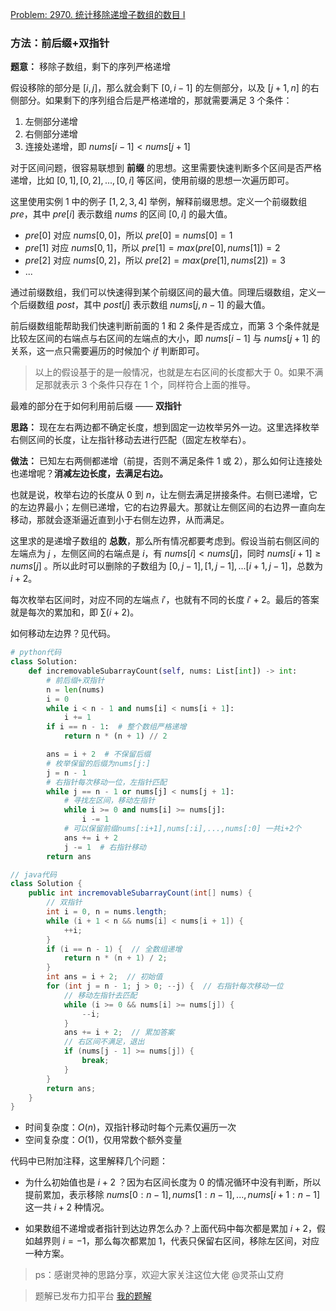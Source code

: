 [Problem: 2970. 统计移除递增子数组的数目 I](https://leetcode.cn/problems/count-the-number-of-incremovable-subarrays-i/description/)

### 方法：前后缀+双指针

**题意：** 移除子数组，剩下的序列严格递增

假设移除的部分是 $[i,j]$，那么就会剩下 $[0,i-1]$ 的左侧部分，以及 $[j+1,n]$ 的右侧部分。如果剩下的序列组合后是严格递增的，那就需要满足 $3$ 个条件：

1. 左侧部分递增
2. 右侧部分递增
3. 连接处递增，即 $nums[i-1]<nums[j+1]$

对于区间问题，很容易联想到 **前缀** 的思想。这里需要快速判断多个区间是否严格递增，比如 $[0,1],[0,2],...,[0,i]$ 等区间，使用前缀的思想一次遍历即可。

这里使用实例 $1$ 中的例子 $[1,2,3,4]$ 举例，解释前缀思想。定义一个前缀数组 $pre$，其中 $pre[i]$ 表示数组 $nums$ 的区间 $[0,i]$ 的最大值。

- $pre[0]$ 对应 $nums[0,0]$，所以 $pre[0]=nums[0]=1$
- $pre[1]$ 对应 $nums[0,1]$，所以 $pre[1]=max(pre[0],nums[1])=2$
- $pre[2]$ 对应 $nums[0,2]$，所以 $pre[2]=max(pre[1],nums[2])=3$
- ...

通过前缀数组，我们可以快速得到某个前缀区间的最大值。同理后缀数组，定义一个后缀数组 $post$，其中 $post[j]$ 表示数组 $nums[j,n-1]$ 的最大值。

前后缀数组能帮助我们快速判断前面的 $1$ 和 $2$ 条件是否成立，而第 $3$ 个条件就是比较左区间的右端点与右区间的左端点的大小，即 $nums[i-1]$ 与 $nums[j+1]$ 的关系，这一点只需要遍历的时候加个 $if$ 判断即可。

> 以上的假设基于的是一般情况，也就是左右区间的长度都大于 0。如果不满足那就表示 3 个条件只存在 1 个，同样符合上面的推导。

最难的部分在于如何利用前后缀 —— **双指针**

**思路：** 现在左右两边都不确定长度，想到固定一边枚举另外一边。这里选择枚举右侧区间的长度，让左指针移动去进行匹配（固定左枚举右）。

**做法：** 已知左右两侧都递增（前提，否则不满足条件 $1$ 或 $2$），那么如何让连接处也递增呢？**消减左边长度，去满足右边。**

也就是说，枚举右边的长度从 $0$ 到 $n$，让左侧去满足拼接条件。右侧已递增，它的左边界最小；左侧已递增，它的右边界最大。那就让左侧区间的右边界一直向左移动，那就会逐渐逼近直到小于右侧左边界，从而满足。

这里求的是递增子数组的 **总数**，那么所有情况都要考虑到。假设当前右侧区间的左端点为 $j$ ，左侧区间的右端点是 $i$，有 $nums[i]<nums[j]$，同时 $nums[i+1]\geq nums[j]$ 。所以此时可以删除的子数组为 $[0,j-1],[1,j-1],...[i+1,j-1]$，总数为 $i+2$。

每次枚举右区间时，对应不同的左端点 $i'$，也就有不同的长度 $i'+2$。最后的答案就是每次的累加和，即 $\sum (i+2)$。

如何移动左边界？见代码。

```Python
# python代码
class Solution:
    def incremovableSubarrayCount(self, nums: List[int]) -> int:
        # 前后缀+双指针
        n = len(nums)
        i = 0
        while i < n - 1 and nums[i] < nums[i + 1]:
            i += 1
        if i == n - 1:  # 整个数组严格递增
            return n * (n + 1) // 2

        ans = i + 2  # 不保留后缀
        # 枚举保留的后缀为nums[j:]
        j = n - 1
        # 右指针每次移动一位，左指针匹配
        while j == n - 1 or nums[j] < nums[j + 1]:
            # 寻找左区间，移动左指针
            while i >= 0 and nums[i] >= nums[j]:
                i -= 1
            # 可以保留前缀nums[:i+1],nums[:i],...,nums[:0] 一共i+2个
            ans += i + 2
            j -= 1  # 右指针移动
        return ans
```

```java
// java代码
class Solution {
    public int incremovableSubarrayCount(int[] nums) {
        // 双指针
        int i = 0, n = nums.length;
        while (i + 1 < n && nums[i] < nums[i + 1]) {
            ++i;
        }
        if (i == n - 1) {  // 全数组递增
            return n * (n + 1) / 2;
        }
        int ans = i + 2;  // 初始值
        for (int j = n - 1; j > 0; --j) {  // 右指针每次移动一位
            // 移动左指针去匹配
            while (i >= 0 && nums[i] >= nums[j]) {
                --i;
            }
            ans += i + 2;  // 累加答案
            // 右区间不满足，退出
            if (nums[j - 1] >= nums[j]) {
                break;
            }
        }
        return ans;
    }
}
```

- 时间复杂度：$O(n)$，双指针移动时每个元素仅遍历一次
- 空间复杂度：$O(1)$，仅用常数个额外变量

代码中已附加注释，这里解释几个问题：

- 为什么初始值也是 $i+2$ ？因为右区间长度为 $0$ 的情况循环中没有判断，所以提前累加，表示移除 $nums[0:n-1],nums[1:n-1],...,nums[i+1:n-1]$ 这一共 $i+2$ 种情况。

- 如果数组不递增或者指针到达边界怎么办？上面代码中每次都是累加 $i + 2$，假如越界则 $i=-1$，那么每次都累加 $1$，代表只保留右区间，移除左区间，对应一种方案。

> ps：感谢灵神的思路分享，欢迎大家关注这位大佬 @灵茶山艾府

> 题解已发布力扣平台 [我的题解](https://leetcode.cn/problems/count-the-number-of-incremovable-subarrays-i/solutions/2837565/qian-hou-zhui-shuang-zhi-zhen-by-pricele-rs71/)
